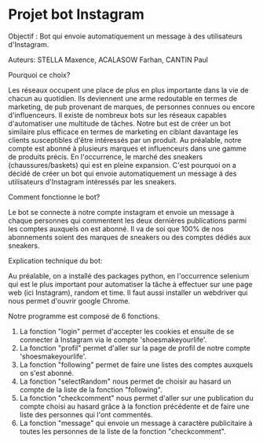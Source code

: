 # Projet bot Instagram
Objectif : Bot qui envoie automatiquement un message à des utilisateurs d'Instagram.

Auteurs: STELLA Maxence, ACALASOW Farhan, CANTIN Paul

Pourquoi ce choix?

Les réseaux occupent une place de plus en plus importante dans la vie de chacun au quotidien. Ils deviennent une arme redoutable en termes de marketing, de pub provenant de marques, de personnes connues ou encore d'influenceurs. Il existe de nombreux bots sur les réseaux capables d'automatiser une multitude de tâches. Notre but est de créer un bot similaire plus efficace en termes de marketing en ciblant davantage les clients susceptibles d'être intéressés par un produit. 
Au préalable, notre compte est abonné à plusieurs marques et influenceurs dans une gamme de produits précis. En l'occurrence, le marché des sneakers (chaussures/baskets) qui est en pleine expansion. C'est pourquoi on a décidé de créer un bot qui envoie automatiquement un message à des utilisateurs d'Instagram intéressés par les sneakers.

Comment fonctionne le bot?

Le bot se connecte à notre compte instagram et envoie un message à chaque personnes qui commentent les deux dernières publications parmi les comptes auxquels on est abonné. Il va de soi que 100% de nos abonnements soient des marques de sneakers ou des comptes dédiés aux sneakers. 

Explication technique du bot:

Au préalable, on a installé des packages python, en l'occurrence selenium qui est le plus important pour automatiser la tâche à effectuer sur une page web (ici Instagram), random et time. Il faut aussi installer un webdriver qui nous permet d'ouvrir google Chrome.

Notre programme est composé de 6 fonctions.
1) La fonction "login" permet d'accepter les cookies et ensuite de se connecter à Instagram via le compte 'shoesmakeyourlife'.
2) La fonction "profil" permet d'aller sur la page de profil de notre compte 'shoesmakeyourlife'.
3) La fonction "following" permet de faire une listes des comptes auxquels on s'est abonné.
4) La fonction "selectRandom" nous permet de choisir au hasard un compte de la liste de la fonction "following".
5) La fonction "checkcomment" nous permet d'aller sur une publication du compte choisi au hasard grâce à la fonction précédente et de faire une liste des personnes qui l'ont commentés. 
6) La fonction "message" qui envoie un message à caractère publicitaire à toutes les personnes de la liste de la fonction "checkcomment".
